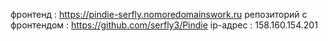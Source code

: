 фронтенд : https://pindie-serfly.nomoredomainswork.ru
репозиторий с фронтендом : https://github.com/serfly3/Pindie
ip-адрес : 158.160.154.201
